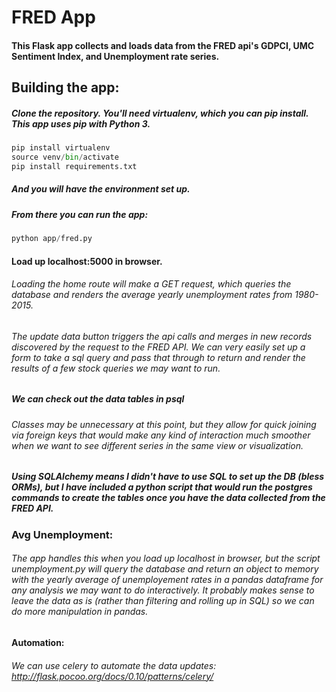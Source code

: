 # FRED App
#### This Flask app collects and loads data from the FRED api's GDPCI, UMC Sentiment Index, and Unemployment rate series. 

## Building the app:
##### Clone the repository. You'll need virtualenv, which you can pip install. This app uses pip with Python 3.
```python 
pip install virtualenv
source venv/bin/activate
pip install requirements.txt
```

##### And you will have the environment set up.
##### From there you can run the app:
```python
python app/fred.py
```
#### Load up localhost:5000 in browser.
###### Loading the home route will make a GET request, which queries the database and renders the average yearly unemployment rates from 1980-2015.

###### The update data button triggers the api calls and merges in new records discovered by the request to the FRED API. We can very easily set up a form to take a sql query and pass that through to return and render the results of a few stock queries we may want to run.

##### We can check out the data tables in psql 

###### Classes may be unnecessary at this point, but they allow for quick joining via foreign keys that would make any kind of interaction much smoother when we want to see different series in the same view or visualization.

##### Using SQLAlchemy means I didn't have to use SQL to set up the DB (bless ORMs), but I have included a python script that would run the postgres commands to create the tables once you have the data collected from the FRED API.

### Avg Unemployment:
###### The app handles this when you load up localhost in browser, but the script unemployment.py will query the database and return an object to memory with the yearly average of unemployement rates in a pandas dataframe for any analysis we may want to do interactively. It probably makes sense to leave the data as is (rather than filtering and rolling up in SQL) so we can do more manipulation in pandas.

#### Automation:
###### We can use celery to automate the data updates: http://flask.pocoo.org/docs/0.10/patterns/celery/ 

